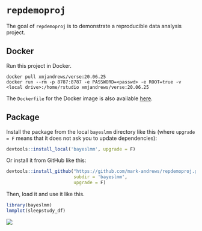 
<!-- README.md is generated from README.Rmd. Please edit that file -->

# `repdemoproj`

<!-- badges: start -->

<!-- badges: end -->

The goal of `repdemoproj` is to demonstrate a reproducible data analysis
project.

## Docker

Run this project in Docker.

    docker pull xmjandrews/verse:20.06.25
    docker run --rm -p 8787:8787 -e PASSWORD=<passwd> -e ROOT=true -v <local drive>:/home/rstudio xmjandrews/verse:20.06.25

The `Dockerfile` for the Docker image is also available
[here](Dockerfile).

## Package

Install the package from the local `bayeslmm` directory like this (where
`upgrade = F` means that it does not ask you to update dependencies):

``` r
devtools::install_local('bayeslmm', upgrade = F)
```

Or install it from GitHub like this:

``` r
devtools::install_github("https://github.com/mark-andrews/repdemoproj.git", 
                         subdir = 'bayeslmm', 
                         upgrade = F)
```

Then, load it and use it like this.

``` r
library(bayeslmm)
lmmplot(sleepstudy_df)
```

![](README_files/figure-gfm/demo-1.png)<!-- -->
